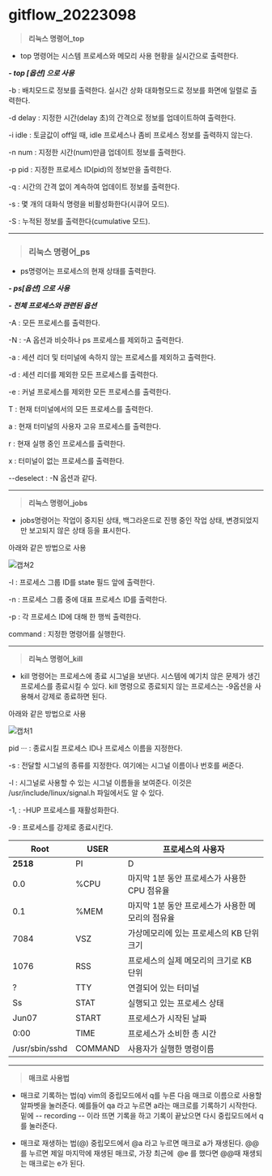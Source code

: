 # gitflow_20223098




> **리눅스 명령어_top**

- top 명령어는 시스템 프로세스와 메모리 사용 현황을 실시간으로 출력한다. 


___- top [옵션] 으로 사용___
   
-b : 배치모드로 정보를 출력한다. 실시간 상화 대화형모드로 정보를 화면에 일렬로 출력한다.

-d delay : 지정한 시간(delay 초)의 간격으로 정보를 업데이트하여 출력한다.

-i idle : 토글값이 off일 때, idle 프로세스나 좀비 프로세스 정보를 출력하지 않는다.

-n num : 지정한 시간(num)만큼 업데이트 정보를 출력한다.

-p pid : 지정한 프로세스 ID(pid)의 정보만을 출력한다.

-q : 시간의 간격 없이 계속하여 업데이트 정보를 출력한다.

-s : 몇 개의 대화식 명령을 비활성화한다(시큐어 모드).

-S : 누적된 정보를 출력한다(cumulative 모드).

   
  
---------

 > ### 리눅스 명령어_ps

- ps명령어는 프로세스의 현재 상태를 출력한다.

___- ps[옵션] 으로 사용___

___- 전체 프로세스와 관련된 옵션___

-A : 모든 프로세스를 출력한다.

-N : -A 옵션과 비슷하나 ps 프로세스를 제외하고 출력한다.

-a : 세션 리더 및 터미널에 속하지 않는 프로세스를 제외하고 출력한다.

-d : 세션 리더를 제외한 모든 프로세스를 출력한다.

-e : 커널 프로세스를 제외한 모든 프로세스를 출력한다.

T : 현재 터미널에서의 모든 프로세스를 출력한다.

a : 현재 터미널의 사용자 고유 프로세스를 출력한다.

r : 현재 실행 중인 프로세스를 출력한다.

x : 터미널이 없는 프로세스를 출력한다.

--deselect : -N 옵션과 같다.


******
> **리눅스 명령어_jobs**

- jobs명령어는 작업이 중지된 상태, 백그라운드로 진행 중인 작업 상태, 변경되었지만 보고되지 않은 상태 등을 표시한다.

아래와 같은 방법으로 사용

![캡쳐2](https://user-images.githubusercontent.com/106646157/171816885-fa87dfbb-b940-449d-a921-8bdf91447b56.jpg)

-l : 프로세스 그룹 ID를 state 필드 앞에 출력한다.

-n : 프로세스 그룹 중에 대표 프로세스 ID를 출력한다.

-p : 각 프로세스 ID에 대해 한 행씩 출력한다.

command : 지정한 명령어를 실행한다.


********
> **리눅스 명령어_kill**


- kill 명령어는 프로세스에 종료 시그널을 보낸다. 시스템에 예기치 않은 문제가 생긴 프로세스를 종료시킬 수 있다. kill 명령으로 종료되지 않는 프로세스는 -9옵션을 사용해서 강제로 종료하면 된다.

아래와 같은 방법으로 사용

![캡처1](https://user-images.githubusercontent.com/106646157/171816339-da1eb197-0aff-48f2-9087-4c1db757522c.jpg)


pid ··· : 종료시킬 프로세스 ID나 프로세스 이름을 지정한다.

-s : 전달할 시그널의 종류를 지정한다. 여기에는 시그널 이름이나 번호를 써준다.

-l : 시그널로 사용할 수 있는 시그널 이름들을 보여준다. 이것은 /usr/include/linux/signal.h 파일에서도 알 수 있다.

-1, : -HUP 프로세스를 재활성화한다.

-9 : 프로세스를 강제로 종료시킨다.




|Root|USER|프로세스의 사용자|
|---|----|----|
|**2518**|PI|D|프로세스의 id|
|0.0|%CPU|마지막 1분 동안 프로세스가 사용한 CPU 점유율|
|0.1|%MEM|마지막 1분 동안 프로세스가 사용한 메모리의 점유율|
|7084|VSZ|가상메모리에 있는 프로세스의 KB 단위 크기|
|1076|RSS|프로세스의 실제 메모리의 크기로 KB 단위|
|?|TTY|연결되어 있는 터미널|
|Ss|STAT|실행되고 있는 프로세스 상태|
|Jun07|START|프로세스가 시작된 날짜|
|0:00|TIME|프로세스가 소비한 총 시간|
|/usr/sbin/sshd|COMMAND|사용자가 실행한 명령이름|

-------------
>__매크로 사용법__

- 매크로 기록하는 법(q)
vim의 중립모드에서 q를 누른 다음 매크로 이름으로 사용할 알파벳을 눌러준다. 예를들어 qa 라고 누르면 a라는 매크로를 기록하기 시작한다. 밑에 -- recording -- 이라 뜨면 기록을 하고 기록이 끝났으면 다시 중립모드에서 q를 눌러준다.

- 매크로 재생하는 법(@)
중립모드에서 @a 라고 누르면 매크로 a가 재생된다.
@@를 누르면 제일 마지막에 재생된 매크로, 가장 최근에  @e 를 했다면 @@때 재생되는 매크로는 e가 된다.


